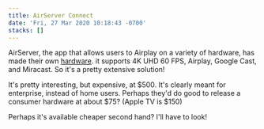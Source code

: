 ```yaml
---
title: AirServer Connect
date: 'Fri, 27 Mar 2020 10:18:43 -0700'
stacks: []
---
```


AirServer, the app that allows users to Airplay on a variety of hardware, has made their own [hardware](https://www.airserver.com/Connect). it supports 4K UHD 60 FPS, Airplay, Google Cast, and Miracast. So it's a pretty extensive solution!

It's pretty interesting, but expensive, at $500. It's clearly meant for enterprise, instead of home users. Perhaps they'd do good to release a consumer hardware at about $75? (Apple TV is $150)

Perhaps it's available cheaper second hand? I'll have to look!


